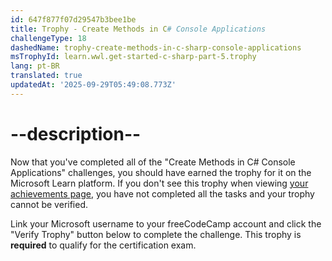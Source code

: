 ```yaml
---
id: 647f877f07d29547b3bee1be
title: Trophy - Create Methods in C# Console Applications
challengeType: 18
dashedName: trophy-create-methods-in-c-sharp-console-applications
msTrophyId: learn.wwl.get-started-c-sharp-part-5.trophy
lang: pt-BR
translated: true
updatedAt: '2025-09-29T05:49:08.773Z'
---
```


# --description--

Now that you've completed all of the "Create Methods in C# Console Applications" challenges, you should have earned the trophy for it on the Microsoft Learn platform. If you don't see this trophy when viewing <a href="https://learn.microsoft.com/users/me/achievements#trophies-section" target="_blank" rel="noreferrer">your achievements page</a>, you have not completed all the tasks and your trophy cannot be verified.

Link your Microsoft username to your freeCodeCamp account and click the "Verify Trophy" button below to complete the challenge. This trophy is **required** to qualify for the certification exam.
